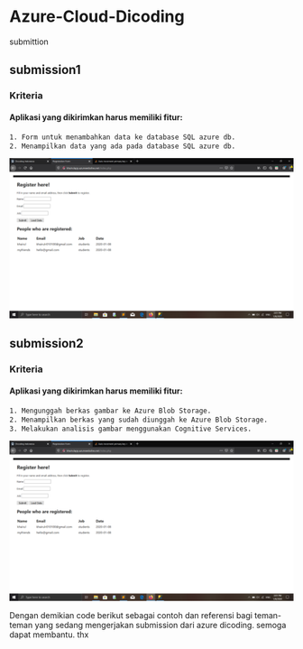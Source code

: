 # Azure-Cloud-Dicoding
submittion

## submission1

### Kriteria

#### Aplikasi yang dikirimkan harus memiliki fitur:
    1. Form untuk menambahkan data ke database SQL azure db.
    2. Menampilkan data yang ada pada database SQL azure db.

![](submittion1/Figure5.PNG)


## submission2

### Kriteria

#### Aplikasi yang dikirimkan harus memiliki fitur:
    1. Mengunggah berkas gambar ke Azure Blob Storage.
    2. Menampilkan berkas yang sudah diunggah ke Azure Blob Storage.
    3. Melakukan analisis gambar menggunakan Cognitive Services.

![](submittion1/Figure5.PNG)


Dengan demikian code berikut sebagai contoh dan referensi bagi teman-teman yang sedang mengerjakan submission dari azure dicoding. semoga dapat membantu. thx

